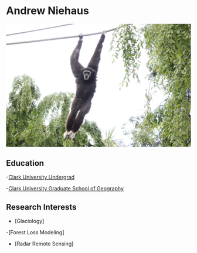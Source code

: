 # Andrew Niehaus
![Gibbon](./Gibbon.jpeg)

## Education
-[Clark University Undergrad](https://www.clarku.edu/)

-[Clark University Graduate School of Geography](https://www.clarku.edu/departments/geography/)

## Research Interests
- [Glaciology]

-[Forest Loss Modeling]

- [Radar Remote Sensing]



